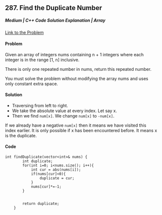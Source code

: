 ## 287. Find the Duplicate Number

##### Medium | C++ Code Solution Explanation | Array

[Link to the Problem](https://leetcode.com/problems/find-the-duplicate-number/)

#### Problem

Given an array of integers nums containing n + 1 integers where each integer is in the range [1, n] inclusive.

There is only one repeated number in nums, return this repeated number.

You must solve the problem without modifying the array nums and uses only constant extra space.

#### Solution

- Traversing from left to right.
- We take the absolute value at every index. Let say x.
- Then we find `num[x]`. We change `num[x]` to `-num[x]`.

If we already have a negative `num[x]` then it means we have visited this index earlier.
It is only possible if x has been encountered before. It means x is the duplicate.

#### Code

```
int findDuplicate(vector<int>& nums) {
        int duplicate;
        for(int i=0; i<nums.size(); i++){
            int cur = abs(nums[i]);
            if(nums[cur]<0){
                duplicate = cur;
            }
            nums[cur]*=-1;
        }


        return duplicate;
    }
```

